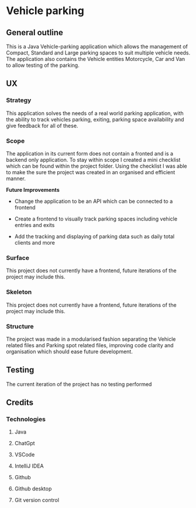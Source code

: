 # Vehicle parking

## General outline

This is a Java Vehicle-parking application which allows the management of Compact, Standard and Large parking spaces to suit multiple vehicle needs. The application also contains the Vehicle entities Motorcycle, Car and Van to allow testing of the parking.

## UX 

### Strategy

This application solves the needs of a real world parking application, with the ability to track vehicles parking, exiting, parking space availability and give feedback for all of these.

### Scope

The application in its current form does not contain a fronted and is a backend only application. To stay within scope I created a mini checklist which can be found within the project folder. Using the checklist I was able to make the sure the project was created in an organised and efficient manner.

**Future Improvements**

- Change the application to be an API which can be connected to a frontend 

- Create a frontend to visually track parking spaces including vehicle entries and exits

- Add the tracking and displaying of parking data such as daily total clients and more

### Surface

This project does not currently have a frontend, future iterations of the project may include this.

### Skeleton

This project does not currently have a frontend, future iterations of the project may include this.

### Structure

The project was made in a modularised fashion separating the Vehicle related files and Parking spot related files, improving code clarity and organisation which should ease future development.


## Testing

The current iteration of the project has no testing performed

## Credits

### Technologies

1. Java

2. ChatGpt

3. VSCode

4.  IntelliJ IDEA

5. Github

6. Github desktop

7. Git version control

